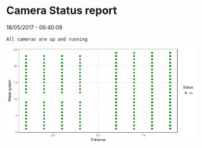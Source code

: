 Camera Status report
================
18/05/2017 - 06:40:08

    All cameras are up and running

![](camreport_files/figure-markdown_github/unnamed-chunk-2-1.png)
